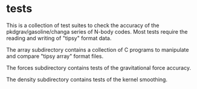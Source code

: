 # tests
This is a collection of test suites to check the accuracy of the
pkdgrav/gasoline/changa series of N-body codes.  Most tests
require the reading and writing of "tipsy" format data.

The array subdirectory contains a collection of C programs
to manipulate and compare "tipsy array" format files.

The forces subdirectory contains tests of the gravitational
force accuracy.

The density subdirectory contains tests of the kernel smoothing.
